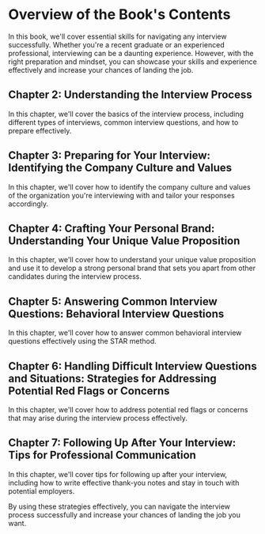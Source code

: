Overview of the Book's Contents
========================================================

In this book, we'll cover essential skills for navigating any interview successfully. Whether you're a recent graduate or an experienced professional, interviewing can be a daunting experience. However, with the right preparation and mindset, you can showcase your skills and experience effectively and increase your chances of landing the job.

Chapter 2: Understanding the Interview Process
----------------------------------------------

In this chapter, we'll cover the basics of the interview process, including different types of interviews, common interview questions, and how to prepare effectively.

Chapter 3: Preparing for Your Interview: Identifying the Company Culture and Values
-----------------------------------------------------------------------------------

In this chapter, we'll cover how to identify the company culture and values of the organization you're interviewing with and tailor your responses accordingly.

Chapter 4: Crafting Your Personal Brand: Understanding Your Unique Value Proposition
------------------------------------------------------------------------------------

In this chapter, we'll cover how to understand your unique value proposition and use it to develop a strong personal brand that sets you apart from other candidates during the interview process.

Chapter 5: Answering Common Interview Questions: Behavioral Interview Questions
-------------------------------------------------------------------------------

In this chapter, we'll cover how to answer common behavioral interview questions effectively using the STAR method.

Chapter 6: Handling Difficult Interview Questions and Situations: Strategies for Addressing Potential Red Flags or Concerns
---------------------------------------------------------------------------------------------------------------------------

In this chapter, we'll cover how to address potential red flags or concerns that may arise during the interview process effectively.

Chapter 7: Following Up After Your Interview: Tips for Professional Communication
---------------------------------------------------------------------------------

In this chapter, we'll cover tips for following up after your interview, including how to write effective thank-you notes and stay in touch with potential employers.

By using these strategies effectively, you can navigate the interview process successfully and increase your chances of landing the job you want.
